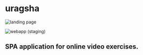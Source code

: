 # uragsha

![landing page](https://github.com/antonybaasan/uragsha/actions/workflows/landing-page-firebase-hosting-deploy.yml/badge.svg)

![webapp (staging)](https://github.com/antonybaasan/uragsha/actions/workflows/webapp-firebase-hosting-deploy.yml/badge.svg)

## SPA application for online video exercises.
